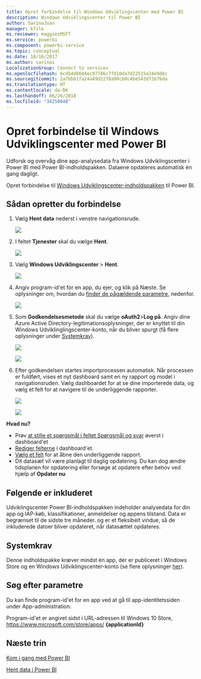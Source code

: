 ```yaml
---
title: Opret forbindelse til Windows Udviklingscenter med Power BI
description: Windows Udviklingscenter til Power BI
author: SarinaJoan
manager: kfile
ms.reviewer: maggiesMSFT
ms.service: powerbi
ms.component: powerbi-service
ms.topic: conceptual
ms.date: 10/16/2017
ms.author: sarinas
LocalizationGroup: Connect to services
ms.openlocfilehash: 6cdb4d6684ec97786c7fd10da7d22515a24e9dbc
ms.sourcegitcommit: 2a7bbb1fa24a49d2278a90cb0c4be543d7267bda
ms.translationtype: HT
ms.contentlocale: da-DK
ms.lasthandoff: 06/26/2018
ms.locfileid: "34250048"
---
```

# <a name="connect-to-windows-dev-center-with-power-bi"></a>Opret forbindelse til Windows Udviklingscenter med Power BI
Udforsk og overvåg dine app-analysedata fra Windows Udviklingscenter i Power BI med Power BI-indholdspakken. Dataene opdateres automatisk én gang dagligt.

Opret forbindelse til [Windows Udviklingscenter-indholdspakken](https://app.powerbi.com/getdata/services/devcenter) til Power BI.

## <a name="how-to-connect"></a>Sådan opretter du forbindelse
1. Vælg **Hent data** nederst i venstre navigationsrude.
   
   ![](media/service-connect-to-windows-dev-center/getdata.png)
2. I feltet **Tjenester** skal du vælge **Hent**.
   
   ![](media/service-connect-to-windows-dev-center/services.png)
3. Vælg **Windows Udviklingscenter** \>  **Hent**.
   
   ![](media/service-connect-to-windows-dev-center/windowsdev.png)
4. Angiv program-id'et for en app, du ejer, og klik på Næste. Se oplysninger om, hvordan du [finder de pågældende parametre](#FindingParams), nedenfor.
   
   ![](media/service-connect-to-windows-dev-center/params.png)
5. Som **Godkendelsesmetode** skal du vælge **oAuth2**\>**Log på**. Angiv dine Azure Active Directory-legitimationsoplysninger, der er knyttet til din Windows Udviklinglingscenter-konto, når du bliver spurgt (få flere oplysninger under [Systemkrav](#Requirements)).
   
    ![](media/service-connect-to-windows-dev-center/creds.png)
   
    ![](media/service-connect-to-windows-dev-center/creds2.png)
6. Efter godkendelsen startes importprocessen automatisk. Når processen er fuldført, vises et nyt dashboard samt en ny rapport og model i navigationsruden. Vælg dashboardet for at se dine importerede data, og vælg et felt for at navigere til de underliggende rapporter.
   
    ![](media/service-connect-to-windows-dev-center/dashboard.png)
   
    ![](media/service-connect-to-windows-dev-center/report.png)

**Hvad nu?**

* Prøv [at stille et spørgsmål i feltet Spørgsmål og svar](power-bi-q-and-a.md) øverst i dashboard'et
* [Rediger felterne](service-dashboard-edit-tile.md) i dashboard'et.
* [Vælg et felt](service-dashboard-tiles.md) for at åbne den underliggende rapport.
* Dit datasæt vil være planlagt til daglig opdatering. Du kan dog ændre tidsplanen for opdatering eller forsøge at opdatere efter behov ved hjælp af **Opdater nu**

## <a name="whats-included"></a>Følgende er inkluderet
Udviklingscenter Power BI-indholdspakken indeholder analysedata for din app og IAP-køb, klassifikationer, anmeldelser og appens tilstand. Data er begrænset til de sidste tre måneder. og er et fleksibelt vindue, så de inkluderede datoer bliver opdateret, når datasættet opdateres.

<a name="Requirements"></a>

## <a name="system-requirements"></a>Systemkrav
Denne indholdspakke kræver mindst én app, der er publiceret i Windows Store og en Windows Udviklingscenter-konto (se flere oplysninger [her](https://msdn.microsoft.com/windows/uwp/publish/manage-account-users)).

<a name="FindingParams"></a>

## <a name="finding-parameters"></a>Søg efter parametre
Du kan finde program-id'et for en app ved at gå til app-identitetssiden under App-administration.

Program-id'et er angivet sidst i URL-adressen til Windows 10 Store, https://www.microsoft.com/store/apps/ **{applicationId}**

## <a name="next-steps"></a>Næste trin
[Kom i gang med Power BI](service-get-started.md)

[Hent data i Power BI](service-get-data.md)

